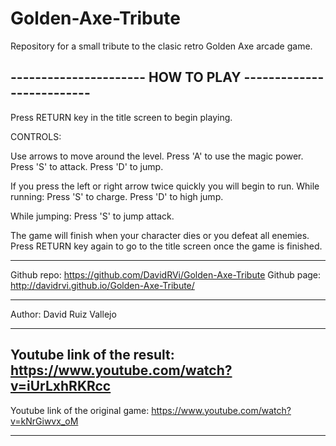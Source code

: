 # Golden-Axe-Tribute
Repository for a small tribute to the clasic retro Golden Axe arcade game.

---------------------- HOW TO PLAY --------------------------
-------------------------------------------------------------
Press RETURN key in the title screen to begin playing.

CONTROLS: 

Use arrows to move around the level.
Press 'A' to use the magic power.
Press 'S' to attack.
Press 'D' to jump.

If you press the left or right arrow twice quickly you will begin to run.
While running:
Press 'S' to charge.
Press 'D' to high jump.

While jumping:
Press 'S' to jump attack.

The game will finish when your character dies or you defeat all enemies.
Press RETURN key again to go to the title screen once the game is finished.

--------------------------------------------------------------

Github repo: https://github.com/DavidRVi/Golden-Axe-Tribute
Github page: http://davidrvi.github.io/Golden-Axe-Tribute/

--------------------------------------------------------------

Author: David Ruiz Vallejo

--------------------------------------------------------------

Youtube link of the result: https://www.youtube.com/watch?v=iUrLxhRKRcc
--------------------------------------------------------------

Youtube link of the original game: https://www.youtube.com/watch?v=kNrGiwvx_oM

---------------------------------------------------------------
